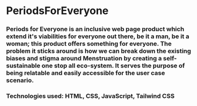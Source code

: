 # PeriodsForEveryone

### Periods for Everyone is an inclusive web page product which extend it's viabilities for everyone out there, be it a man, be it a woman; this product offers something for everyone. The problem it sticks around is how we can break down the existing biases and stigma around Menstruation by creating a self-sustainable one stop all eco-system. It serves the purpose of being relatable and easily accessible for the user case scenario.

### Technologies used: HTML, CSS, JavaScript, Tailwind CSS
